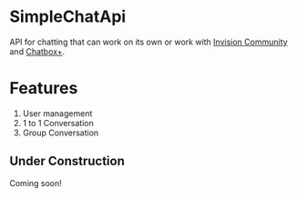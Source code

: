 # SimpleChatApi

API for chatting that can work on its own or work  with [Invision Community](https://invisioncommunity.com/)  and [Chatbox+](https://invisioncommunity.com/files/file/9342-chatbox/).

# Features
1. User management
2. 1 to 1 Conversation
3. Group Conversation

## Under Construction
Coming soon!
        
